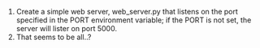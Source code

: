 1. Create a simple web server, web_server.py that listens on the port specified in the PORT environment variable; if the PORT is not set, the server will lister on port 5000.
2. That seems to be all..?